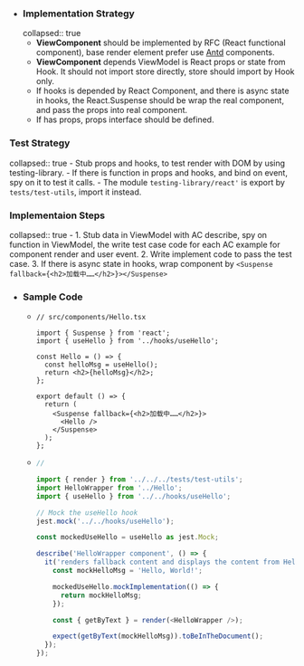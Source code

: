 - ### Implementation Strategy
  collapsed:: true
	- **ViewComponent** should be implemented by RFC (React functional component), base render element prefer use [Antd](https://ant.design/components/overview) components.
	- **ViewComponent** depends ViewModel is React props or state from Hook. It should not import store directly, store should import by Hook only.
	- If hooks is depended by  React Component, and there is async state in hooks,  the React.Suspense should be wrap the real component, and pass the props into real component.
	- If has props, props interface should be defined.
### Test Strategy
collapsed:: true
	- Stub props and hooks, to test render with DOM by using testing-library.
	- If there is function in props and hooks, and bind on event, spy on it to test it calls.
	- The module `testing-library/react'` is export by `tests/test-utils`,  import it instead.
### Implementaion Steps
collapsed:: true
	- 1. Stub data in ViewModel with AC describe, spy on function in ViewModel, the write test case code for each AC example for component render and user event.
	  2. Write implement code to pass the test case.
	  3. If there is async state in hooks, wrap component by     `<Suspense fallback={<h2>加载中……</h2>}></Suspense>`
- ### Sample Code
	- ```tsx
	  // src/components/Hello.tsx
	  
	  import { Suspense } from 'react';
	  import { useHello } from '../hooks/useHello';
	  
	  const Hello = () => {
	    const helloMsg = useHello();
	    return <h2>{helloMsg}</h2>;
	  };
	  
	  export default () => {
	    return (
	      <Suspense fallback={<h2>加载中……</h2>}>
	        <Hello />
	      </Suspense>
	    );
	  };
	  
	  ```
	- ```typescript
	  //
	  
	  import { render } from '../../../tests/test-utils';
	  import HelloWrapper from '../Hello';
	  import { useHello } from '../../hooks/useHello';
	  
	  // Mock the useHello hook
	  jest.mock('../../hooks/useHello');
	  
	  const mockedUseHello = useHello as jest.Mock;
	  
	  describe('HelloWrapper component', () => {
	    it('renders fallback content and displays the content from Hello component', async () => {
	      const mockHelloMsg = 'Hello, World!';
	  
	      mockedUseHello.mockImplementation(() => {
	        return mockHelloMsg;
	      });
	  
	      const { getByText } = render(<HelloWrapper />);
	  
	      expect(getByText(mockHelloMsg)).toBeInTheDocument();
	    });
	  });
	  
	  ```